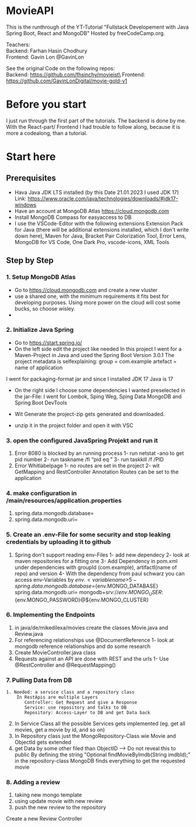﻿# MovieAPI

This is the runthrough of the YT-Tutorial "Fullstack Developement with Java Spring Boot, React and MongoDB" Hosted by freeCodeCamp.org. 

Teachers: \
Backend: Farhan Hasin Chodhury\
Frontend: Gavin Lon @GavinLon


See the original Code on the following repos:\
Backend:    https://github.com/fhsinchy/movieist\
Frontend:   https://github.com/GavinLonDigital/movie-gold-v1



# Before you start
I just run through the first part of the tutorials. The backend is done by me. With the React-part/ Frontend I had trouble to follow along, because it is more a codealong, than a tutorial. 

# Start here

## Prerequisites
- Hava Java JDK LTS installed (by this Date 21.01.2023 I used JDK 17) Link: https://www.oracle.com/java/technologies/downloads/#jdk17-windows
- Have an account at MongoDB Atlas https://cloud.mongodb.com
- Install MongoDB Compass for easyaccess to DB
- I use the VSCode-Editor with the following extensions
Extension Pack for Java (there will be additional extensions installed, which I don't write down here), Maven for Java, Bracket Pair Colorization Tool, Error Lens, MongoDB for VS Code, One Dark Pro, vscode-icons, XML Tools


## Step by Step

### 1. Setup MongoDB Atlas
- Go to https://cloud.mongodb.com and create a new vluster
- use a shared one, with the minimum requirements it fits best for developing purposes. Using more power on the cloud will cost some bucks, so choose wisley.
- 


### 2. Initialize Java Spring
- Go to https://start.spring.io/
- On the left side edit the project like needed
In this project I went for a Maven-Project in Java and used the Spring Boot Version 3.0.1
The project metadata is selfexplaining:
group = com.example
artefact = name of application

I went for packaging-format jar and since I installed JDK 17 Java is 17

- On the right side I choose some dependencies I wanted preselected in the jar-File:
I went for Lombok, Sping Weg, Sping Data MongoDB and Spring Boot DevTools

- Wit Generate the project-zip gets generated and downloaded.
- unzip it in the project folder and open it with VSC

### 3. open the configured JavaSpring Projekt and run it 
   1) Error 8080 is blocked by an running process
      1- run netstat -ano  to get pid number
      2- run taskname /fi “pid eq <pid number>”
      3- run taskkill /f /PID <pid number>
   2) Error Whitlabelpage
      1- no routes are set in the project
      2- wit GetMapping and RestController Annotation Routes can be set to the application
      
### 4. make configuration in /main/resources/application.properties
   1) spring.data.mongodb.database=<database-name>
   2) spring.data.mongodb.uri= <connection String>
      
### 5. Create an .env-File for some security and stop leaking credentials by uploading it to github
   1) Spring don't support reading env-Files
      1- add new dependecy 
      2- look at maven repositories for a fitting one
      3- Add Dependency in pom.xml under dependencies with groupId (com.example), artifactI(name of repo) and version
      4- With the dependency from paul schwarz you can access env-Variables by ${env.<variablename>}
      5-   spring.data.mongodb.database=${env.MONGO_DATABASE}
			spring.data.mongodb.uri= mongodb+srv://${env.MONGO_USER}:${env.MONGO_PASSWORD}@${env.MONGO_CLUSTER}
			
### 6. Implementing the Endpoints
   1) in java/de/mikedilexa/movies create the classes Movie.java and Review.java
   2) For referencing relationships use @DocumentReference
      1- look at mongodb reference relationships and do some research
   3) Create MovieController.java class
   4) Requests against an API are done with REST and the urls
      1- Use @RestController and @RequestMapping(<API-URL>)

### 7. Pulling Data from DB
	1. Needed: a service class and a repository class
		In RestApis are multiple Layers
		   Controller: Get Request and give a Response
		   Service: use repository and talks to DB
		   Repository: Access-Layer to DB and get Data back
   2. In Service Class all the possible Services gets implemented (eg. get all movies, get a movie by id, and so on)
   3. In Repository class just the MongoRepository-Class wie Movie and ObjectId gets extended
   4. get Data by some other filed than ObjectID --> Do not reveal this to public
         By defining the string "Optional<Movie> findMovieByImdb(String imdbId);" in the repository-class MongoDB finds everything to get the requested movie


### 8. Adding a review
   1. taking new mongo template
   2. using update movie with new review
   3. push the new review to the repository

   Create a new Review Controller
   
